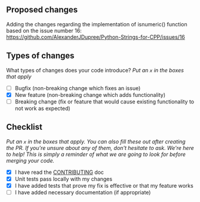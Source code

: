 ## Proposed changes

Adding the changes regarding the implementation of isnumeric() function based on the issue number 16: https://github.com/AlexanderJDupree/Python-Strings-for-CPP/issues/16

## Types of changes

What types of changes does your code introduce?
_Put an `x` in the boxes that apply_

- [ ] Bugfix (non-breaking change which fixes an issue)
- [x] New feature (non-breaking change which adds functionality)
- [ ] Breaking change (fix or feature that would cause existing functionality to not work as expected)

## Checklist

_Put an `x` in the boxes that apply. You can also fill these out after creating the PR. If you're unsure about any of them, don't hesitate to ask. We're here to help! This is simply a reminder of what we are going to look for before merging your code._

- [x] I have read the [CONTRIBUTING](https://github.com/AlexanderJDupree/LinkedListsCPP/blob/master/CONTRIBUTING.md) doc
- [x] Unit tests pass locally with my changes
- [x] I have added tests that prove my fix is effective or that my feature works
- [ ] I have added necessary documentation (if appropriate)
